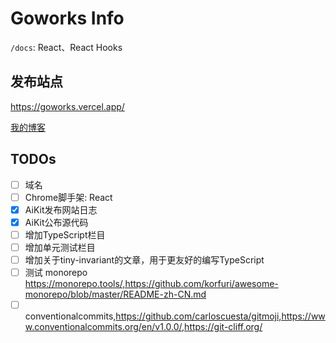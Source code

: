 # Goworks Info

`/docs`: React、React Hooks

## 发布站点

https://goworks.vercel.app/

[我的博客](https://goworks.vercel.app/blog)

## TODOs
- [ ] 域名
- [ ] Chrome脚手架: React
- [x] AiKit发布网站日志
- [x] AiKit公布源代码
- [ ] 增加TypeScript栏目
- [ ] 增加单元测试栏目
- [ ] 增加关于tiny-invariant的文章，用于更友好的编写TypeScript
- [ ] 测试 monorepo https://monorepo.tools/,https://github.com/korfuri/awesome-monorepo/blob/master/README-zh-CN.md
- [ ] conventionalcommits,https://github.com/carloscuesta/gitmoji,https://www.conventionalcommits.org/en/v1.0.0/,https://git-cliff.org/
